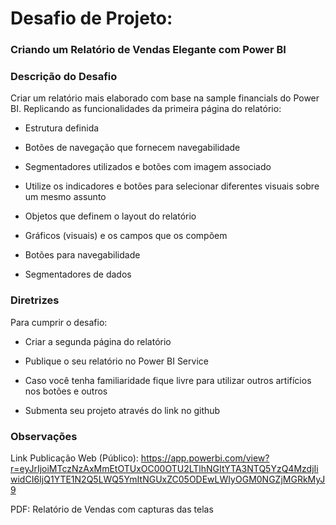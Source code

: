 # Desafio de Projeto:

### Criando um Relatório de Vendas Elegante com Power BI



### Descrição do Desafio

Criar um relatório mais elaborado com base na sample financials do Power BI. Replicando as funcionalidades da primeira página do relatório:

* Estrutura definida 

* Botões de navegação que fornecem navegabilidade 

* Segmentadores utilizados e botões com imagem associado 

* Utilize os indicadores e botões para selecionar diferentes visuais sobre um mesmo assunto  

* Objetos que definem o layout do relatório 

* Gráficos (visuais) e os campos que os compõem 

* Botões para navegabilidade 

* Segmentadores de dados 
  
  

### Diretrizes

Para cumprir o desafio:

* Criar a segunda página do relatório 

* Publique o seu relatório no Power BI Service 

* Caso você tenha familiaridade fique livre para utilizar outros artifícios nos botões e outros 

* Submenta seu projeto através do link no github



### Observações

Link Publicação Web (Público): https://app.powerbi.com/view?r=eyJrIjoiMTczNzAxMmEtOTUxOC00OTU2LTlhNGItYTA3NTQ5YzQ4MzdjIiwidCI6IjQ1YTE1N2Q5LWQ5YmItNGUxZC05ODEwLWIyOGM0NGZjMGRkMyJ9

PDF: Relatório de Vendas com capturas das telas
